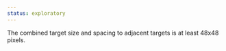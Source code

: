 ```yaml
---
status: exploratory
---
```


The combined target size and spacing to adjacent targets is at least 48x48 pixels.
